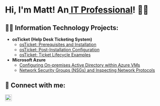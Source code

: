 ## <h1>Hi, I'm Matt! An<a href="http://linkedin.com/in/matthew-maldonado"> IT Professional</a>! 👋😄
  
<h2>👨‍💻 Information Technology Projects:</h2>

- <b>osTicket (Help Desk Ticketing System)</b>
  - [osTicket: Prerequisites and Installation](https://github.com/MattMaldonado/osticket-prereqs)
  - [osTicket: Post-Installation Configuration](https://github.com/MattMaldonado/post-install-config)
  - [osTicket: Ticket Lifecycle Examples](https://github.com/MattMaldonado/osTicket-Ticket-Lifecycle-Examples)
- <b>Microsoft Azure</b>
  - [Configuring On-premises Active Directory within Azure VMs](https://github.com/MattMaldonado/configure-ad)
  - [Network Security Groups (NSGs) and Inspecting Network Protocols](https://github.com/MattMaldonado/azure-network-protocols)

<h2> 🤳 Connect with me:</h2>

[<img align="left" alt="JoshMadakor | LinkedIn" width="22px" src="https://cdn.jsdelivr.net/npm/simple-icons@v3/icons/linkedin.svg" />][linkedin]

[linkedin]: http://linkedin.com/in/matthew-maldonado

<!--
**MattMaldonado/MattMaldonado** is a ✨ _special_ ✨ repository because its `README.md` (this file) appears on your GitHub profile.

Here are some ideas to get you started:

- 🔭 I’m currently working on ...
- 🌱 I’m currently learning ...
- 👯 I’m looking to collaborate on ...
- 🤔 I’m looking for help with ...
- 💬 Ask me about ...
- 📫 How to reach me: ...
- 😄 Pronouns: ...
- ⚡ Fun fact: ...
-->
